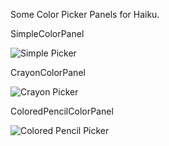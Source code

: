Some Color Picker Panels for Haiku.

SimpleColorPanel

![Simple Picker](https://raw.github.com/jscipione/colorPickerPanel/master/images/SimplePicker.png)

CrayonColorPanel

![Crayon Picker](https://raw.github.com/jscipione/colorPickerPanel/master/images/CrayonPicker.png)

ColoredPencilColorPanel

![Colored Pencil Picker](https://raw.github.com/jscipione/colorPickerPanel/master/images/ColoredPencilPicker.png)